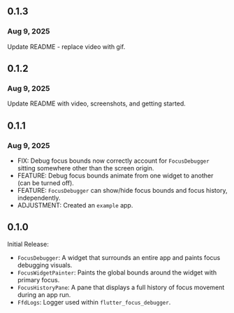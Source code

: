 ## 0.1.3
### Aug 9, 2025
Update README - replace video with gif.

## 0.1.2
### Aug 9, 2025
Update README with video, screenshots, and getting started.

## 0.1.1
### Aug 9, 2025
 * FIX: Debug focus bounds now correctly account for `FocusDebugger` sitting somewhere other than the screen origin.
 * FEATURE: Debug focus bounds animate from one widget to another (can be turned off).
 * FEATURE: `FocusDebugger` can show/hide focus bounds and focus history, independently.
 * ADJUSTMENT: Created an `example` app.

## 0.1.0
Initial Release:
 * `FocusDebugger`: A widget that surrounds an entire app and paints focus debugging visuals.
 * `FocusWidgetPainter`: Paints the global bounds around the widget with primary focus.
 * `FocusHistoryPane`: A pane that displays a full history of focus movement during an app run.
 * `FfdLogs`: Logger used within `flutter_focus_debugger`.
